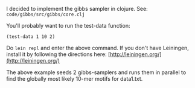 I decided to implement the gibbs sampler in clojure. See: `code/gibbs/src/gibbs/core.clj`

You'll probably want to run the test-data function:
```
(test-data 1 10 2)
```

Do `lein repl` and enter the above command.
If you don't have Leiningen, install it by following the directions here:
[http://leiningen.org/](http://leiningen.org/)

The above example seeds 2 gibbs-samplers and runs them in parallel to find the globally most likely 10-mer motifs for data1.txt.


